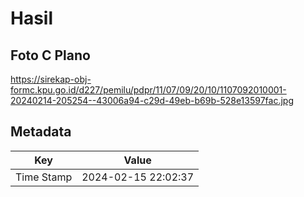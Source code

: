 # Hasil

## Foto C Plano

https://sirekap-obj-formc.kpu.go.id/d227/pemilu/pdpr/11/07/09/20/10/1107092010001-20240214-205254--43006a94-c29d-49eb-b69b-528e13597fac.jpg


## Metadata

| Key        | Value               |
| ---------- | ------------------- |
| Time Stamp | 2024-02-15 22:02:37 |



